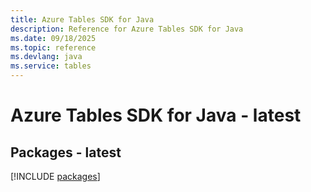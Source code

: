 ```yaml
---
title: Azure Tables SDK for Java
description: Reference for Azure Tables SDK for Java
ms.date: 09/18/2025
ms.topic: reference
ms.devlang: java
ms.service: tables
---
```

# Azure Tables SDK for Java - latest
## Packages - latest
[!INCLUDE [packages](tables-index.md)]